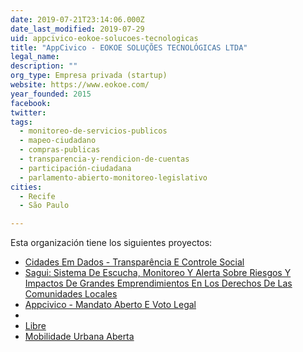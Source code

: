 ```yaml
---
date: 2019-07-21T23:14:06.000Z
date_last_modified: 2019-07-29
uid: appcivico-eokoe-solucoes-tecnologicas
title: "AppCivico - EOKOE SOLUÇÕES TECNOLÓGICAS LTDA"
legal_name: 
description: ""
org_type: Empresa privada (startup)
website: https://www.eokoe.com/
year_founded: 2015
facebook: 
twitter: 
tags:
  - monitoreo-de-servicios-publicos
  - mapeo-ciudadano
  - compras-publicas
  - transparencia-y-rendicion-de-cuentas
  - participación-ciudadana
  - parlamento-abierto-monitoreo-legislativo
cities: 
  - Recife
  - São Paulo

---
```


Esta organización tiene los siguientes proyectos:

- [Cidades Em Dados - Transparência E Controle Social](/proyectos/cidades-em-dados-transparencia-e-controle-social)
- [Sagui: Sistema De Escucha, Monitoreo Y Alerta Sobre Riesgos Y Impactos De Grandes Emprendimientos En Los Derechos De Las Comunidades Locales](/proyectos/sagui-sistema-de-escucha-monitoreo-y-alerta-sobre-riesgos-y-impactos-de-grandes-emprendimientos-en-los-derechos-de-las-comunidades-locales)
- [Appcivico - Mandato Aberto E Voto Legal](/proyectos/appcivico-mandato-aberto-e-voto-legal)
- [](/proyectos/mobilidade-urbana-aberta)
- [Libre](/proyectos/libre)
- [Mobilidade Urbana Aberta](/proyectos/mobilidade-urbana-aberta)
